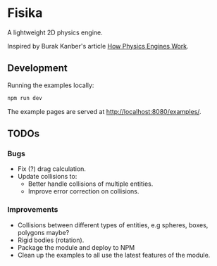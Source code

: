 # Fisika

A lightweight 2D physics engine.

Inspired by Burak Kanber's article [How Physics Engines Work](http://buildnewgames.com/gamephysics/).

## Development

Running the examples locally:

```bash
npm run dev
```

The example pages are served at [http://localhost:8080/examples/](http://localhost:8080/examples/).

## TODOs

### Bugs

- Fix (?) drag calculation.
- Update collisions to:
  - Better handle collisions of multiple entities.
  - Improve error correction on collisions.

### Improvements

- Collisions between different types of entities, e.g spheres, boxes, polygons maybe?
- Rigid bodies (rotation).
- Package the module and deploy to NPM
- Clean up the examples to all use the latest features of the module.
